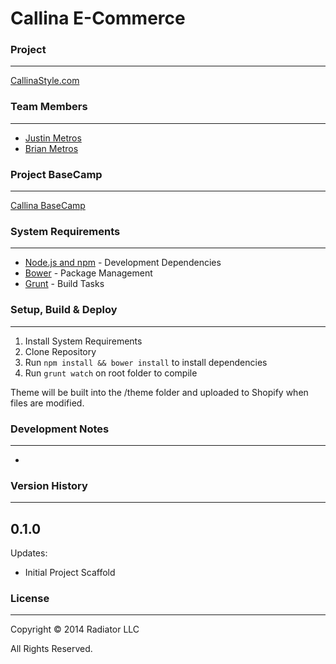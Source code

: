 # Callina E-Commerce

### Project
-----
[CallinaStyle.com](http://callinastyle.myshopify.com)


### Team Members
-----
* [Justin Metros](mailto:justin@radiatorstudios.com)
* [Brian Metros](mailto:brian@radiatorstudios.com)

### Project BaseCamp
-----
[Callina BaseCamp](https://basecamp.com/2107055/projects/5513878)

### System Requirements
-----
* [Node.js and npm](http://nodejs.org/) - Development Dependencies
* [Bower](http://bower.io/) - Package Management
* [Grunt](http://gruntjs.com/) - Build Tasks

### Setup, Build & Deploy
-----
1. Install System Requirements
2. Clone Repository
3. Run `npm install && bower install` to install dependencies
4. Run `grunt watch` on root folder to compile

 Theme will be built into the /theme folder and uploaded to Shopify when files are modified.

### Development Notes
-----
*

### Version History
-----
## 0.1.0
Updates:
  - Initial Project Scaffold


### License
-----
Copyright © 2014 Radiator LLC

All Rights Reserved.
